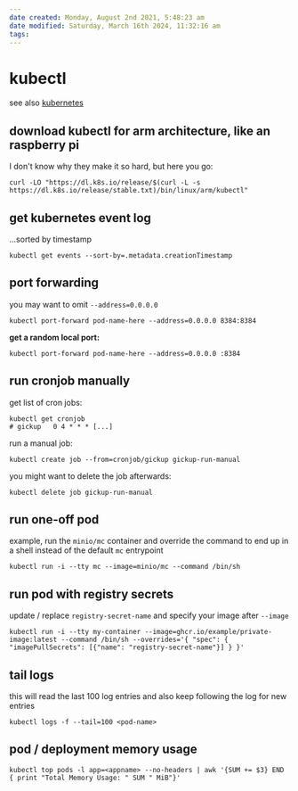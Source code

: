 ```yaml
---
date created: Monday, August 2nd 2021, 5:48:23 am
date modified: Saturday, March 16th 2024, 11:32:16 am
tags: 
---
```


# kubectl

see also [kubernetes](/man/kubernetes/)

## download kubectl for arm architecture, like an raspberry pi

I don't know why they make it so hard, but here you go:

```
curl -LO "https://dl.k8s.io/release/$(curl -L -s https://dl.k8s.io/release/stable.txt)/bin/linux/arm/kubectl"
```

## get kubernetes event log

...sorted by timestamp

```
kubectl get events --sort-by=.metadata.creationTimestamp
```

## port forwarding

you may want to omit `--address=0.0.0.0`

```
kubectl port-forward pod-name-here --address=0.0.0.0 8384:8384
```

**get a random local port:**

```
kubectl port-forward pod-name-here --address=0.0.0.0 :8384
```

## run cronjob manually

get list of cron jobs:

```
kubectl get cronjob
# gickup   0 4 * * * [...]
```

run a manual job:

```
kubectl create job --from=cronjob/gickup gickup-run-manual
```

you might want to delete the job afterwards:

```
kubectl delete job gickup-run-manual
```

## run one-off pod

example, run the `minio/mc` container and override the command to end up in a shell instead of the default `mc` entrypoint

```
kubectl run -i --tty mc --image=minio/mc --command /bin/sh
```

## run pod with registry secrets

update / replace `registry-secret-name` and specify your image after `--image`

```shell
kubectl run -i --tty my-container --image=ghcr.io/example/private-image:latest --command /bin/sh --overrides='{ "spec": { "imagePullSecrets": [{"name": "registry-secret-name"}] } }'
```

## tail logs

this will read the last 100 log entries and also keep following the log for new entries

```shell
kubectl logs -f --tail=100 <pod-name>
```

## pod / deployment memory usage

```shell
kubectl top pods -l app=<appname> --no-headers | awk '{SUM += $3} END { print "Total Memory Usage: " SUM " MiB"}'
```
